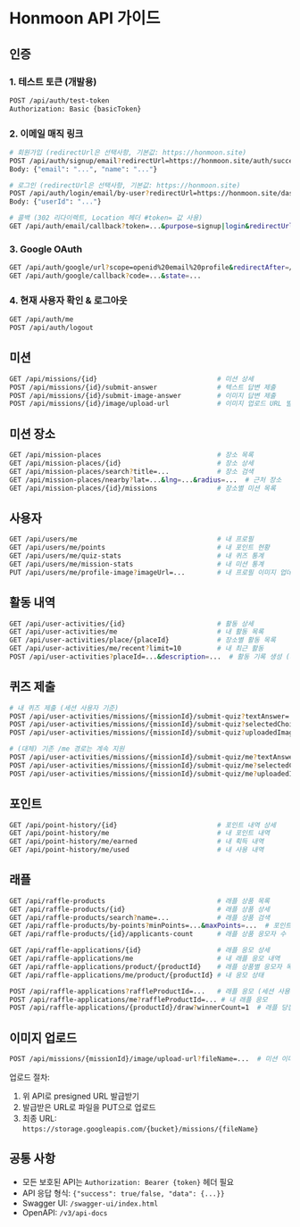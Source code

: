 # Honmoon API 가이드

## 인증

### 1. 테스트 토큰 (개발용)

```bash
POST /api/auth/test-token
Authorization: Basic {basicToken}
```

### 2. 이메일 매직 링크

```bash
# 회원가입 (redirectUrl은 선택사항, 기본값: https://honmoon.site)
POST /api/auth/signup/email?redirectUrl=https://honmoon.site/auth/success
Body: {"email": "...", "name": "..."}

# 로그인 (redirectUrl은 선택사항, 기본값: https://honmoon.site)
POST /api/auth/login/email/by-user?redirectUrl=https://honmoon.site/dashboard
Body: {"userId": "..."}

# 콜백 (302 리다이렉트, Location 헤더 #token= 값 사용)
GET /api/auth/email/callback?token=...&purpose=signup|login&redirectUrl=...
```

### 3. Google OAuth

```bash
GET /api/auth/google/url?scope=openid%20email%20profile&redirectAfter=/
GET /api/auth/google/callback?code=...&state=...
```

### 4. 현재 사용자 확인 & 로그아웃

```bash
GET /api/auth/me
POST /api/auth/logout
```

## 미션

```bash
GET /api/missions/{id}                              # 미션 상세
POST /api/missions/{id}/submit-answer               # 텍스트 답변 제출
POST /api/missions/{id}/submit-image-answer         # 이미지 답변 제출
POST /api/missions/{id}/image/upload-url            # 이미지 업로드 URL 발급
```

## 미션 장소

```bash
GET /api/mission-places                             # 장소 목록
GET /api/mission-places/{id}                        # 장소 상세
GET /api/mission-places/search?title=...            # 장소 검색
GET /api/mission-places/nearby?lat=...&lng=...&radius=...  # 근처 장소
GET /api/mission-places/{id}/missions               # 장소별 미션 목록
```

## 사용자

```bash
GET /api/users/me                                   # 내 프로필
GET /api/users/me/points                            # 내 포인트 현황
GET /api/users/me/quiz-stats                        # 내 퀴즈 통계
GET /api/users/me/mission-stats                     # 내 미션 통계
PUT /api/users/me/profile-image?imageUrl=...        # 내 프로필 이미지 업데이트
```

## 활동 내역

```bash
GET /api/user-activities/{id}                       # 활동 상세
GET /api/user-activities/me                         # 내 활동 목록
GET /api/user-activities/place/{placeId}            # 장소별 활동 목록
GET /api/user-activities/me/recent?limit=10         # 내 최근 활동
POST /api/user-activities?placeId=...&description=...  # 활동 기록 생성 (세션 사용자 기준)
```

## 퀴즈 제출

```bash
# 내 퀴즈 제출 (세션 사용자 기준)
POST /api/user-activities/missions/{missionId}/submit-quiz?textAnswer=...
POST /api/user-activities/missions/{missionId}/submit-quiz?selectedChoiceIndex=...
POST /api/user-activities/missions/{missionId}/submit-quiz?uploadedImageUrl=...

# (대체) 기존 /me 경로는 계속 지원
POST /api/user-activities/missions/{missionId}/submit-quiz/me?textAnswer=...
POST /api/user-activities/missions/{missionId}/submit-quiz/me?selectedChoiceIndex=...
POST /api/user-activities/missions/{missionId}/submit-quiz/me?uploadedImageUrl=...
```

## 포인트

```bash
GET /api/point-history/{id}                         # 포인트 내역 상세
GET /api/point-history/me                           # 내 포인트 내역
GET /api/point-history/me/earned                    # 내 획득 내역
GET /api/point-history/me/used                      # 내 사용 내역
```

## 래플

```bash
GET /api/raffle-products                            # 래플 상품 목록
GET /api/raffle-products/{id}                       # 래플 상품 상세
GET /api/raffle-products/search?name=...            # 래플 상품 검색
GET /api/raffle-products/by-points?minPoints=...&maxPoints=...  # 포인트별 래플 상품
GET /api/raffle-products/{id}/applicants-count      # 래플 상품 응모자 수

GET /api/raffle-applications/{id}                   # 래플 응모 상세
GET /api/raffle-applications/me                     # 내 래플 응모 내역
GET /api/raffle-applications/product/{productId}    # 래플 상품별 응모자 목록
GET /api/raffle-applications/me/product/{productId} # 내 응모 상태

POST /api/raffle-applications?raffleProductId=...   # 래플 응모 (세션 사용자)
POST /api/raffle-applications/me?raffleProductId=... # 내 래플 응모
POST /api/raffle-applications/{productId}/draw?winnerCount=1  # 래플 당첨자 선정
```

## 이미지 업로드

```bash
POST /api/missions/{missionId}/image/upload-url?fileName=...  # 미션 이미지 업로드 URL
```

업로드 절차:

1. 위 API로 presigned URL 발급받기
2. 발급받은 URL로 파일을 PUT으로 업로드
3. 최종 URL: `https://storage.googleapis.com/{bucket}/missions/{fileName}`

## 공통 사항

- 모든 보호된 API는 `Authorization: Bearer {token}` 헤더 필요
- API 응답 형식: `{"success": true/false, "data": {...}}`
- Swagger UI: `/swagger-ui/index.html`
- OpenAPI: `/v3/api-docs`
